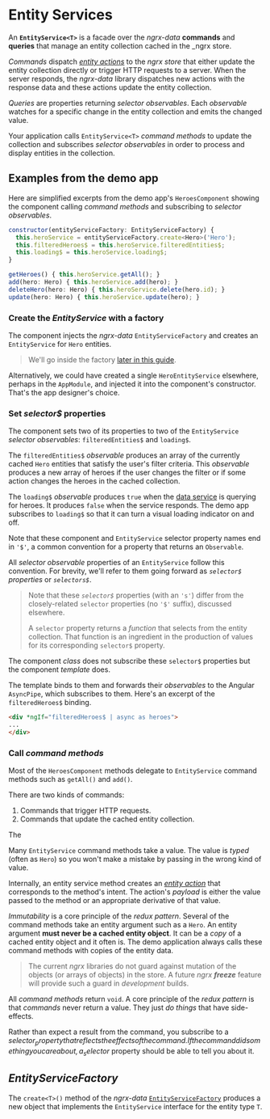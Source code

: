 # Entity Services

An **`EntityService<T>`** is a facade over the _ngrx-data_ **commands** and **queries** that manage an entity collection cached in the _ngrx store.

_Commands_ dispatch [_entity actions_](entity-actions.md) to the _ngrx store_ that either update the entity collection directly or trigger HTTP requests to a server. When the server responds, the _ngrx-data_ library dispatches new actions with the response data and these actions update the entity collection.

_Queries_ are properties returning _selector observables_. Each _observable_ watches for a specific change in the entity collection and emits the changed value.

Your application calls `EntityService<T>` _command methods_ to update the collection and subscribes _selector observables_ in order to process and display entities in the collection.

## Examples from the demo app

Here are simplified excerpts from the demo app's `HeroesComponent` showing the component calling _command methods_ and subscribing to _selector observables_.

```javascript
constructor(entityServiceFactory: EntityServiceFactory) {
  this.heroService = entityServiceFactory.create<Hero>('Hero');
  this.filteredHeroes$ = this.heroService.filteredEntities$;
  this.loading$ = this.heroService.loading$;
}

getHeroes() { this.heroService.getAll(); }
add(hero: Hero) { this.heroService.add(hero); }
deleteHero(hero: Hero) { this.heroService.delete(hero.id); }
update(hero: Hero) { this.heroService.update(hero); }
``` 

### Create the _EntityService_ with a factory

The component injects the _ngrx-data_ `EntityServiceFactory` and
creates an `EntityService` for `Hero` entities.
 
>We'll go inside the factory [later in this guide](#entity-service-factory).

Alternatively, we could have created a single `HeroEntityService` elsewhere, perhaps in the `AppModule`, and injected it into the component's constructor.
That's the app designer's choice.

### Set _selector$_ properties

The component sets two of its properties to two of the `EntityService` _selector observables_: `filteredEntities$` and `loading$`.

The `filteredEntities$` _observable_ produces an array of the currently cached `Hero` entities that satisfy the user's filter criteria.
This _observable_ produces a new array of heroes if the user
changes the filter or if some action changes the heroes in the cached collection.

The `loading$` _observable_ produces `true` when the 
[data service](entity-dataservice.md) is querying for heroes.
It produces `false` when the service responds.
The demo app subscribes to `loading$` so that it can turn a visual loading indicator on and off.

Note that these component and `EntityService` selector property names end in `'$'`, a common convention for a property that returns an `Observable`.

All _selector observable_ properties of an `EntityService` follow this convention.
For brevity, we'll refer to them going forward as _`selector$` properties_ or _`selectors$`_.

>Note that these _`selector$`_ properties (with an `'s'`) differ from the closely-related `selector` properties (no `'$'` suffix),
>discussed elsewhere.
>
>A `selector` property returns a _function_ that selects from the entity collection.
>That function is an ingredient in the production of values for its corresponding `selector$` property.

The component _class_ does not subscribe these `selector$` properties but the component _template_ does.

The template binds to them and forwards their _observables_ to the Angular `AsyncPipe`, which subscribes to them.
Here's an excerpt of the `filteredHeroes$` binding.

```html
<div *ngIf="filteredHeroes$ | async as heroes">
...
</div>
```

### Call _command methods_

Most of the `HeroesComponent` methods delegate to `EntityService` command methods such as `getAll()` and `add()`.

There are two kinds of commands:

1. Commands that trigger HTTP requests.
1. Commands that update the cached entity collection.

The

Many `EntityService` command methods take a value.
The value is _typed_ (often as `Hero`) so you won't make a mistake by passing in the wrong kind of value.

Internally, an entity service method creates an
[_entity action_](entity-actions.md) that corresponds to the method's intent. The action's _payload_ is either the value passed to the method or an appropriate derivative of that value.

_Immutability_ is a core principle of the _redux pattern_.
Several of the command methods take an entity argument such as a `Hero`.
An entity argument **must never be a cached entity object**.
It can be a _copy_ of a cached entity object and it often is. 
The demo application always calls these command methods with copies of the entity data.

>The current _ngrx_ libraries do not guard against mutation of the objects (or arrays of objects) in the store.
>A future _ngrx_ **_freeze_** feature will provide such a guard in _development_ builds.


All _command methods_ return `void`. 
A core principle of the _redux pattern_ is that _commands_ never return a value. They just _do things_ that have side-effects.

Rather than expect a result from the command,
you subscribe to a _selector$_ property that reflects
the effects of the command. If the command did something you care about, a _selector$_ property should be able to tell you about it.

<a name="entity-service-factory"></a>
## _EntityServiceFactory_

The `create<T>()` method of the _ngrx-data_ [`EntityServiceFactory`](../lib/src/entity-service) produces a new object that implements the `EntityService` interface for the entity type `T`. 
